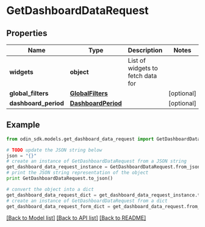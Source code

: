 # GetDashboardDataRequest


## Properties

Name | Type | Description | Notes
------------ | ------------- | ------------- | -------------
**widgets** | **object** | List of widgets to fetch data for | 
**global_filters** | [**GlobalFilters**](GlobalFilters.md) |  | [optional] 
**dashboard_period** | [**DashboardPeriod**](DashboardPeriod.md) |  | [optional] 

## Example

```python
from odin_sdk.models.get_dashboard_data_request import GetDashboardDataRequest

# TODO update the JSON string below
json = "{}"
# create an instance of GetDashboardDataRequest from a JSON string
get_dashboard_data_request_instance = GetDashboardDataRequest.from_json(json)
# print the JSON string representation of the object
print GetDashboardDataRequest.to_json()

# convert the object into a dict
get_dashboard_data_request_dict = get_dashboard_data_request_instance.to_dict()
# create an instance of GetDashboardDataRequest from a dict
get_dashboard_data_request_form_dict = get_dashboard_data_request.from_dict(get_dashboard_data_request_dict)
```
[[Back to Model list]](../README.md#documentation-for-models) [[Back to API list]](../README.md#documentation-for-api-endpoints) [[Back to README]](../README.md)


